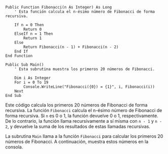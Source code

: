 ```visual basic
Public Function Fibonacci(n As Integer) As Long
    ' Esta función calcula el n-ésimo número de Fibonacci de forma recursiva.

    If n = 0 Then
        Return 0
    ElseIf n = 1 Then
        Return 1
    Else
        Return Fibonacci(n - 1) + Fibonacci(n - 2)
    End If
End Function

Public Sub Main()
    ' Esta subrutina muestra los primeros 20 números de Fibonacci.

    Dim i As Integer
    For i = 0 To 19
        Console.WriteLine("Fibonacci({0}) = {1}", i, Fibonacci(i))
    Next
End Sub
```

Este código calcula los primeros 20 números de Fibonacci de forma recursiva. La función `Fibonacci` calcula el n-ésimo número de Fibonacci de forma recursiva. Si `n` es 0 o 1, la función devuelve 0 o 1, respectivamente. De lo contrario, la función llama recursivamente a sí misma con `n - 1` y `n - 2`, y devuelve la suma de los resultados de estas llamadas recursivas.

La subrutina `Main` llama a la función `Fibonacci` para calcular los primeros 20 números de Fibonacci. A continuación, muestra estos números en la consola.